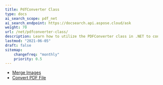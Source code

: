 ```yaml
---
title: PdfConverter Class
type: docs
ai_search_scope: pdf_net
ai_search_endpoint: https://docsearch.api.aspose.cloud/ask
weight: 70
url: /net/pdfconverter-class/
description: Learn how to utilize the PDFConverter class in .NET to convert PDF documents into different formats with Aspose.PDF.
lastmod: "2021-06-05"
draft: false
sitemap:
    changefreq: "monthly"
    priority: 0.5
---
```


- [Merge Images](/pdf/net/merge-images/)
- [Convert PDF File](/pdf/net/convert-pdf-file/)
